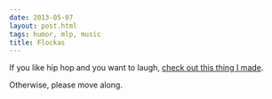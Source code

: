 ```yaml
---
date: 2013-05-07
layout: post.html
tags: humor, mlp, music
title: Flockas
---
```


<p>If you like hip hop and you want to laugh, <a href="/flockas/">check out this thing I made</a>.</p>

<p>Otherwise, please move along.</p>
